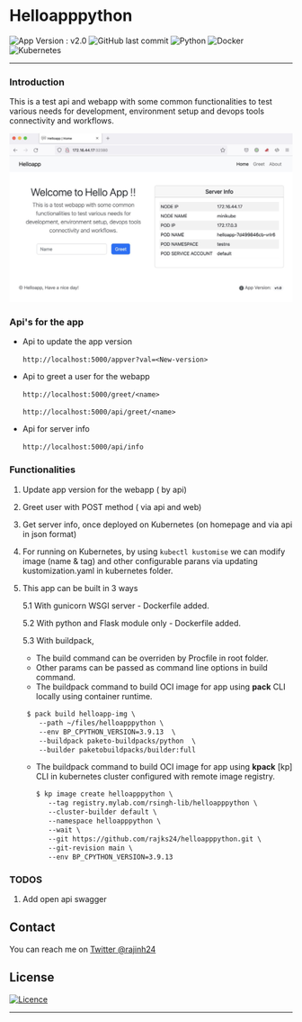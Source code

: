 # Helloapppython

![App Version : v2.0](https://img.shields.io/badge/version-1.0-green?style=flat-square) ![GitHub last commit](https://img.shields.io/github/last-commit/rajks24/helloapppython?style=flat-square) ![Python](https://img.shields.io/badge/python-3670A0?style=flat-square&logo=python&logoColor=ffdd54) ![Docker](https://img.shields.io/badge/docker-%230db7ed.svg?style=flat-square&logo=docker&logoColor=white) ![Kubernetes](https://img.shields.io/badge/kubernetes-%23326ce5.svg?style=flat-square&logo=kubernetes&logoColor=white)

<hr>

### Introduction

This is a test api and webapp with some common functionalities to test various
needs for development, environment setup and devops tools connectivity
and workflows.

![helloapp snapshot](website/static/img/helloapppython.jpg "Helloapp Snapshot")

### Api's for the app

- Api to update the app version

  `http://localhost:5000/appver?val=<New-version>`

- Api to greet a user for the webapp

  `http://localhost:5000/greet/<name>`

  `http://localhost:5000/api/greet/<name>`

- Api for server info

  `http://localhost:5000/api/info`

### Functionalities

1. Update app version for the webapp ( by api)
2. Greet user with POST method ( via api and web)
3. Get server info, once deployed on Kubernetes (on homepage and via api in json format)
4. For running on Kubernetes, by using `kubectl kustomise` we can modify image (name & tag) and other configurable parans via updating kustomization.yaml in kubernetes folder.
5. This app can be built in 3 ways

   5.1 With gunicorn WSGI server - Dockerfile added.

   5.2 With python and Flask module only - Dockerfile added.

   5.3 With buildpack,

   - The build command can be overriden by Procfile in root folder.
   - Other params can be passed as command line options in build command.
   - The buildpack command to build OCI image for app using **pack** CLI locally using container runtime.

   ```
    $ pack build helloapp-img \
       --path ~/files/helloapppython \
       --env BP_CPYTHON_VERSION=3.9.13  \
       --buildpack paketo-buildpacks/python  \
       --builder paketobuildpacks/builder:full
   ```

   - The buildpack command to build OCI image for app using **kpack** [kp] CLI in kubernetes cluster configured with remote image registry.

     ```
     $ kp image create helloapppython \
        --tag registry.mylab.com/rsingh-lib/helloapppython \
        --cluster-builder default \
        --namespace helloapppython \
        --wait \
        --git https://github.com/rajks24/helloapppython.git \
        --git-revision main \
        --env BP_CPYTHON_VERSION=3.9.13
     ```

### TODOS

1. Add open api swagger

## Contact

You can reach me on [Twitter @rajinh24](https://twitter.com/rajinh24)

## License

[![Licence](https://img.shields.io/github/license/rajks24/markdown-badges?style=flat-square&logo=github)](./LICENSE)

<hr>
